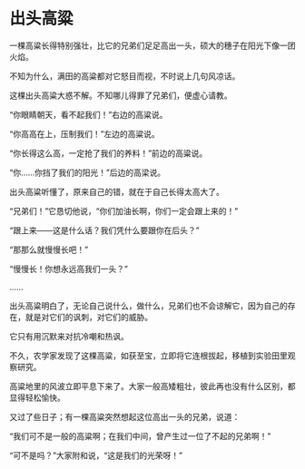 # 出头高粱
 
 
一棵高粱长得特别强壮，比它的兄弟们足足高出一头，硕大的穗子在阳光下像一团火焰。  
  
不知为什么，满田的高粱都对它怒目而视，不时说上几句风凉话。

 
这棵出头高粱大惑不解。不知哪儿得罪了兄弟们，便虚心请教。

 
“你眼睛朝天，看不起我们！”右边的高粱说。

 
“你高高在上，压制我们！”左边的高粱说。

 
“你长得这么高，一定抢了我们的养料！”前边的高粱说。

 
“你……你挡了我们的阳光！”后边的高梁说。

 
出头高粱听懂了，原来自己的错，就在于自己长得太高大了。

 
“兄弟们！”它恳切他说，“你们加油长啊，你们一定会跟上来的！”

 
“跟上来——这是什么话？我们凭什么要跟你在后头？”

 
“那那么就慢慢长吧！”

 
“慢慢长！你想永远高我们一头？”

 
……

 
出头高粱明白了，无论自己说什么，做什么，兄弟们也不会谅解它，因为自己的存在，就是对它们的讽刺，对它们的威胁。

 
它只有用沉默来对抗冷嘲和热讽。

 
不久，农学家发现了这棵高粱，如获至宝，立即将它连根拔起，移植到实验田里观察研究。

 
高粱地里的风波立即平息下来了。大家一般高矮粗壮，彼此再也没有什么区别，都显得轻松愉快。

 
又过了些日子；有一棵高粱突然想起这位高出一头的兄弟，说道：

 
“我们可不是一般的高粱啊；在我们中间，曾产生过一位了不起的兄弟啊！”

 
“可不是吗？”大家附和说，“这是我们的光荣呀！”


 